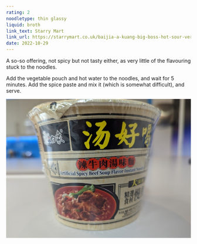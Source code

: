 ```yaml
---
rating: 2
noodletype: thin glassy
liquid: broth
link_text: Starry Mart
link_url: https://starrymart.co.uk/baijia-a-kuang-big-boss-hot-sour-vermicelli-145g.html
date: 2022-10-29
---
```


A so-so offering, not spicy but not tasty either, as very little of the flavouring stuck to the noodles. 

Add the vegetable pouch and hot water to the noodles, and wait for 5 minutes.  Add the spice paste and mix it (which is somewhat difficult), and serve.  

![Baixiang Instant Bowl Noodle Artificial Spicy Beef Soup Flavour](images/026.jpg)